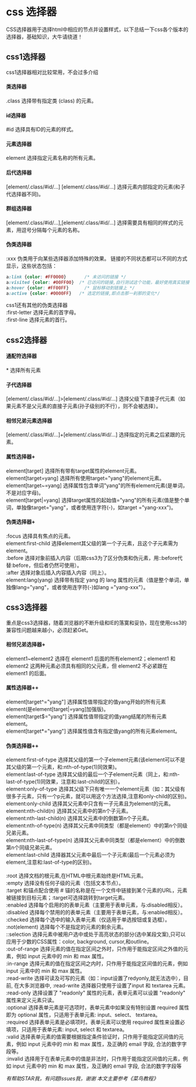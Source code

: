 # css 选择器
CSS选择器用于选择html中相应的节点并设置样式，以下总结一下css各个版本的选择器，基础知识，大牛请绕道！
## css1选择器
css1选择器相对比较常用，不会过多介绍<br>
#### 类选择器
.class 选择带有指定类 (class) 的元素。
#### id选择器
#id 选择具有ID的元素的样式。
#### 元素选择器
element 选择指定元素名称的所有元素。
#### 后代选择器
[element/.class/#id/...] [element/.class/#id/...] 选择元素内部指定的元素(和子代选择器不同)。
#### 群组选择器
[element/.class/#id/...],[element/.class/#id/...] 选择需要具有相同的样式的元素，用逗号分隔每个元素的名称。
#### 伪类选择器
:xxx 伪类用于向某些选择器添加特殊的效果。
链接的不同状态都可以不同的方式显示，这些状态包括：
``` css
a:link {color: #FF0000}		  /* 未访问的链接 */
a:visited {color: #00FF00}	/* 已访问的链接,自行测试这个功能，最好使用真实链接，空和#都会出现问题 */
a:hover {color: #FF00FF}	  /* 鼠标移动到链接上 */
a:active {color: #0000FF} 	/* 选定的链接,即点击那一刹那的变化*/
```
css1还有其他的伪类选择器<br>
:first-letter 选择元素的首字母。<br>
:first-line 选择元素的首行。

## css2选择器
#### 通配符选择器
\* 选择所有元素
#### 子代选择器
[element/.class/#id/...]>[element/.class/#id/...] 选择父级下直接子代元素（如果元素不是父元素的直接子元素(孙子级别的不行），则不会被选择）。
#### 相邻兄弟元素选择器 
[element/.class/#id/...]+[element/.class/#id/...] 选择指定的元素之后紧跟的元素。
#### 属性选择器+
element[target] 选择所有带有target属性的element元素。<br>
element[target=yang] 选择所有使用target="yang"的element元素。<br>
element[target~=yang] 选择属性包含单词"yang"的所有element元素(是单词，不是对应字母)。<br>
element[target|=yang] 选择target属性的起始值="yang"的所有元素(值是整个单词，单独像target="yang"，或者使用连字符(-)，如target ="yang-xxx")。
#### 伪类选择器+
:focus 选择具有焦点的元素。<br>
element:first-child 选择element其父级的第一个子元素，且这个子元素需为element。<br>
:before 选择对象前插入内容（后期css3为了区分伪类和伪元素，用::before代替:before，但后者仍然可使用）。<br>
:after 选择对象后插入内容插入内容（同上）。<br>
element:lang(yang) 选择带有指定 yang 的 lang 属性的元素（值是整个单词，单独像lang="yang"，或者使用连字符(-)如lang ="yang-xxx"）。


## css3选择器
重点是css3选择器，随着浏览器的不断升级和IE的落寞和妥协，现在使用css3的兼容性问题越来越小，必须赶紧Get。
#### 相邻兄弟选择器+
element1~element2 选择在 element1 后面的所有element2；element1 和 element2 这两种元素必须具有相同的父元素，但 element2 不必紧跟在 element1 的后面。
#### 属性选择器++
element[target^="yang"] 选择属性值带指定的值yang开始的所有元素element(是element[target|=yang]加强版)。<br>
element[target$="yang"] 选择属性值带指定的值yang结尾的所有元素element。<br>
element[target*="yang"] 选择属性值含有指定值yang的所有元素element。
#### 伪类选择器++
element:first-of-type 选择其父级的第一个子element元素(该element可以不是其父级的第一个元素，和:nth-of-type(1)同效果)。<br>
element:last-of-type 选择其父级的最后一个子element元素（同上，和:nth-last-of-type(1)同效果，注意和:last-child的区别）。<br>
element:only-of-type 选择其父级下只有唯一一个element元素（如：其父级有很多子元素，只有一个p元素，就可以用这个方法选择,注意和only-child的区别)。<br>
element:only-child 选择其父元素中只含有一子元素且为element的元素。<br>
element:nth-child(n) 选择其父元素中的第n个子元素。<br>
element:nth-last-child(n) 选择其父元素中的倒数第n个子元素。<br>
element:nth-of-type(n) 选择其父元素中同类型（都是element）中的第n个同级兄弟元素。<br>
element:nth-last-of-type(n) 选择其父元素中同类型（都是element）中的倒数第n个同级兄弟元素。<br>
element:last-child 选择器其父元素中最后一个子元素(最后一个元素必须为element,注意和:last-of-type的区别)。<br><br>
:root 选择文档的根元素,在HTML中根元素始终是HTML元素。<br>
:empty 选择没有任何子级的元素（包括文本节点）。<br>
:target 和锚点配合使用 # 锚的名称是在一个文件中链接到某个元素的URL，元素被链接到目标元素；:target可选择跳转到target元素。<br>
:enabled 选择每个启用的的表单元素（主要用于表单元素，与:disabled相反）。<br>
:disabled 选择每个禁用的的表单元素（主要用于表单元素，与:enabled相反）。<br>
:checked 选择每个选中的输入表单元素（仅适用于单选按钮或复选框）。<br>
:not(element) 选择每个不是指定的元素的剩余元素。<br>
::selection 选择元素中被用户选中或处于高亮状态的部分(选中某段文案),只可以应用于少数的CSS属性：color, background, cursor,和outline。<br>
:out-of-range 选择元素的值在指定区间之外时，只作用于能指定区间之外值的元素，例如 input 元素中的 min 和 max 属性。<br>
:in-range 选择元素的值在指定区间之内时，只作用于能指定区间值的元素，例如 input 元素中的 min 和 max 属性。<br>
:read-write 选择可读及可写的元素（如：input设置了redyonly,就无法选中），目前, 在大多浏览器中, :read-write 选择器只使用于设置了input 和 textarea 元素。<br>
:read-only 选择设置了 "readonly" 属性的元素，表单元素可以设置 "readonly" 属性来定义元素只读。<br>
:optional 选择表单元素是可选项时，表单元素中如果没有特别设置 required 属性即为 optional 属性，只适用于表单元素: input、select、 textarea。<br>
:required 选择表单元素是必填项时。表单元素可以使用 required 属性来设置必填项，只适用于表单元素: input, select 和 textarea。<br>
:valid 选择表单元素的值需要根据指定条件验证时，只作用于能指定区间值的元素，例如 input 元素中的 min 和 max 属性，及正确的 email 字段, 合法的数字字段等。<br>
:invalid 选择用于在表单元素中的值是非法时，只作用于能指定区间值的元素，例如 input 元素中的 min 和 max 属性，及正确的 email 字段, 合法的数字字段等

*有帮助STAR我，有问题Issues我，谢谢*
*本文主要参考《菜鸟教程》* 
